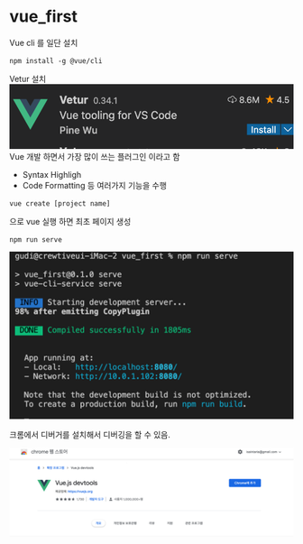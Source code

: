 # vue_first

Vue cli 를 일단 설치
```shell
npm install -g @vue/cli
```

Vetur 설치
![vetur](./md/vetur.png)
Vue 개발 하면서 가장 많이 쓰는 플러그인 이라고 함
- Syntax Highligh
- Code Formatting
등 여러가지 기능을 수행

```shell 
vue create [project name]
```
으로 vue 실행 하면 최초 페이지 생성

``` shell 
npm run serve
```

![script](./md/script.png)

크롬에서 디버거를 설치해서 디버깅을 할 수 있음.



![debugger](./md/devtools.png)